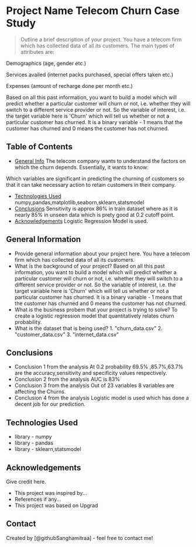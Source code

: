 # Project Name  Telecom Churn Case Study
> Outline a brief description of your project.
    You have a telecom firm which has collected data of all its customers. The main types of attributes are:

Demographics (age, gender etc.)

Services availed (internet packs purchased, special offers taken etc.)

Expenses (amount of recharge done per month etc.)

Based on all this past information, you want to build a model which will predict whether a particular customer will churn or not, i.e. whether they will switch to a different service provider or not. So the variable of interest, i.e. the target variable here is 'Churn' which will tell us whether or not a particular customer has churned. It is a binary variable - 1 means that the customer has churned and 0 means the customer has not churned.


## Table of Contents
* [General Info](#general-information) 
 The telecom company wants to understand the factors on which the churn depends. Essentially, it wants to know:

Which variables are significant in predicting the churning of customers so that it can take necessary action to retain customers in their company.
* [Technologies Used](#technologies-used) numpy,pandas,matplotlib,seaborn,sklearn,statsmodel
* [Conclusions](#conclusions) 
        Sensitivity is approx 86% in train dataset where as it is nearly 85% in unseen data which is prety good at 0.2 cutoff point.
* [Acknowledgements](#acknowledgements) Logistic Regression Model is used.

<!-- You can include any other section that is pertinent to your problem -->

## General Information
- Provide general information about your project here.
        You have a telecom firm which has collected data of all its customers.
- What is the background of your project?
        Based on all this past information, you want to build a model which will predict whether a particular customer will churn or not, i.e. whether they will switch to a different service provider or not. So the variable of interest, i.e. the target variable here is 'Churn' which will tell us whether or not a particular customer has churned. It is a binary variable - 1 means that the customer has churned and 0 means the customer has not churned.
- What is the business probem that your project is trying to solve?
        To create a logistic regression model that quantitatively relates churn probability.
- What is the dataset that is being used?
       1. "churn_data.csv"
       2. "customer_data.csv"
       3. "internet_data.csv"


<!-- You don't have to answer all the questions - just the ones relevant to your project. -->

## Conclusions
- Conclusion 1 from the analysis   At 0.2 probability 69.5% ,85.7%,63.7% are the accuracy,sensitivity and specificity values respectively.
- Conclusion 2 from the analysis   AUC is 83%
- Conclusion 3 from the analysis   Out of 23 variables 8 variables are affecting the Churns.
- Conclusion 4 from the analysis   Logistic model is used which has done a decent job for our prediction. 

<!-- You don't have to answer all the questions - just the ones relevant to your project. -->


## Technologies Used
- library - numpy
- library - pandas
- library - sklearn,statsmodel

<!-- As the libraries versions keep on changing, it is recommended to mention the version of library used in this project -->

## Acknowledgements
Give credit here.
- This project was inspired by...
- References if any...
- This project was based on Upgrad


## Contact
Created by [@githubSanghamitraa] - feel free to contact me!


<!-- Optional -->
<!-- ## License -->
<!-- This project is open source and available under the [... License](). -->

<!-- You don't have to include all sections - just the one's relevant to your project -->